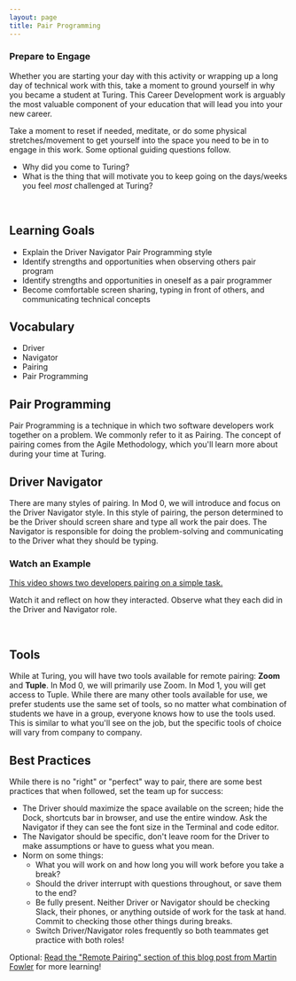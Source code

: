 ```yaml
---
layout: page
title: Pair Programming
---
```


<div class="s-card s-border-yellow-500">
  <h3>Prepare to Engage</h3>
  <p>Whether you are starting your day with this activity or wrapping up a long day of technical work with this, take a moment to ground yourself in why you became a student at Turing. This Career Development work is arguably the most valuable component of your education that will lead you into your new career.</p>
  <p>Take a moment to reset if needed, meditate, or do some physical stretches/movement to get yourself into the space you need to be in to engage in this work. Some optional guiding questions follow.</p>
  <ul>
    <li>Why did you come to Turing?</li>
    <li>What is the thing that will motivate you to keep going on the days/weeks you feel <em>most</em> challenged at Turing?</li>
  </ul>
</div>
<br>

## Learning Goals

- Explain the Driver Navigator Pair Programming style
- Identify strengths and opportunities when observing others pair program
- Identify strengths and opportunities in oneself as a pair programmer
- Become comfortable screen sharing, typing in front of others, and communicating technical concepts

## Vocabulary

- <span class="vocab">Driver</span>
- <span class="vocab">Navigator</span>
- <span class="vocab">Pairing</span>
- <span class="vocab">Pair Programming</span>

## Pair Programming

<span class="vocab">Pair Programming</span> is a technique in which two software developers work together on a problem. We commonly refer to it as <span class="vocab">Pairing</span>. The concept of pairing comes from the Agile Methodology, which you'll learn more about during your time at Turing.

## Driver Navigator

There are many styles of pairing. In Mod 0, we will introduce and focus on the Driver Navigator style. In this style of pairing, the person determined to be the <span class="vocab">Driver</span> should screen share and type all work the pair does. The <span class="vocab">Navigator</span> is responsible for doing the problem-solving and communicating to the Driver what they should be typing.

<div class="s-card">
  <h3>Watch an Example</h3>
  <p><a href="https://turingschool.zoom.us/rec/share/EC89i-P37Wnke3mSf0_Jk4nCTkP4CUgm97IXmSJAYYog1FdBYkDdzlGdsHMXG2Oq.ksixjk2usE-Cvhz0?startTime=1646316847000" target="blank">This video shows two developers pairing on a simple task.</a></p>
  <p>Watch it and reflect on how they interacted. Observe what they each did in the Driver and Navigator role.</p>
</div>
<br>

## Tools

While at Turing, you will have two tools available for remote pairing: **Zoom** and **Tuple**. In Mod 0, we will primarily use Zoom. In Mod 1, you will get access to Tuple. While there are many other tools available for use, we prefer students use the same set of tools, so no matter what combination of students we have in a group, everyone knows how to use the tools used. This is similar to what you'll see on the job, but the specific tools of choice will vary from company to company.

## Best Practices

While there is no "right" or "perfect" way to pair, there are some best practices that when followed, set the team up for success:
- The Driver should maximize the space available on the screen; hide the Dock, shortcuts bar in browser, and use the entire window. Ask the Navigator if they can see the font size in the Terminal and code editor.
- The Navigator should be specific, don't leave room for the Driver to make assumptions or have to guess what you mean.
- Norm on some things:
  - What you will work on and how long you will work before you take a break?
  - Should the driver interrupt with questions throughout, or save them to the end?
  - Be fully present. Neither Driver or Navigator should be checking Slack, their phones, or anything outside of work for the task at hand. Commit to checking those other things during breaks.
  - Switch Driver/Navigator roles frequently so both teammates get practice with both roles!

Optional: [Read the "Remote Pairing" section of this blog post from Martin Fowler](https://martinfowler.com/articles/on-pair-programming.html#RemotePairing) for more learning!




<br>
<br>
